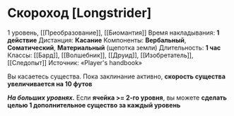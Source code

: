 # Скороход [Longstrider]
1 уровень, [[Преобразование]], [[Биомантия]]
Время накладывания: **1 действие**
Дистанция: **Касание**
Компоненты: **Вербальный**, **Соматический**, **Материальный** (щепотка земли)
Длительность: **1 час**
Классы: [[Бард]], [[Волшебник]], [[Друид]], [[Изобретатель]], [[Следопыт]]
Источник: «Player's handbook»

Вы касаетесь существа. Пока заклинание активно, **скорость существа увеличивается на 10 футов**

**_На больших уровнях._** Если **ячейка >= 2-го уровня**, вы можете **сделать целью 1 дополнительное существо за каждый уровень**